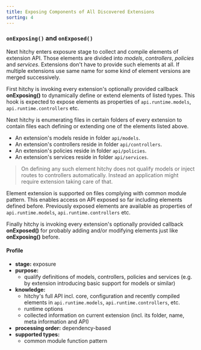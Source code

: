 ```yaml
---
title: Exposing Components of All Discovered Extensions
sorting: 4
---
```


### `onExposing()` and `onExposed()`

Next hitchy enters exposure stage to collect and compile elements of extension API. Those elements are divided into _models_, _controllers_, _policies_ and _services_. Extensions don't have to provide such elements at all. If multiple extensions use same name for some kind of element versions are merged successively.

First hitchy is invoking every extension's optionally provided callback **onExposing()** to dynamically define or extend elements of listed types. This hook is expected to expose elements as properties of `api.runtime.models`, `api.runtime.controllers` etc.

Next hitchy is enumerating files in certain folders of every extension to contain files each defining or extending one of the elements listed above.

* An extension's models reside in folder `api/models`.
* An extension's controllers reside in folder `api/controllers`.
* An extension's policies reside in folder `api/policies`.
* An extension's services reside in folder `api/services`.

> On defining any such element hitchy does not qualify models or inject routes to controllers automatically. Instead an application might require extension taking care of that.

Element extension is supported on files complying with common module pattern. This enables access on API exposed so far including elements defined before. Previously exposed elements are available as properties of `api.runtime.models`, `api.runtime.controllers` etc.

Finally hitchy is invoking every extension's optionally provided callback **onExposed()** for probably adding and/or modifying elements just like **onExposing()** before.

#### Profile

* **stage:** exposure
* **purpose:** 
  * qualify definitions of models, controllers, policies and services (e.g. by extension introducing basic support for models or similar)
* **knowledge:**
  * hitchy's full API incl. core, configuration and recently compiled elements in `api.runtime.models`, `api.runtime.controllers`, etc.
  * runtime options
  * collected information on current extension (incl. its folder, name, meta information and API)
* **processing order:** dependency-based
* **supported types:** 
  * common module function pattern
